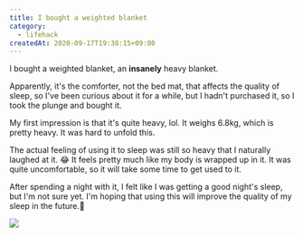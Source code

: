 ```yaml
---
title: I bought a weighted blanket
category:
  - lifehack
createdAt: 2020-09-17T19:38:15+09:00
---
```


<!--
ウェイトブランケットを買った

ウェイトブランケットという、めちゃくちゃ重い掛け布団を買いました。

どうやら睡眠の質に影響するのはベッドではなく掛け布団ということで、前から気になっていたのですが購入はしていなかったので思い切って買ってみたという感じです。

第一印象としては、まぁ重い(笑)。重さが6.8kgということでかなり重いです。布団を広げるのも一苦労でした。

実際に寝るときに使ってみた感じは、やはり重すぎて自然と笑ってしまいました。かなり体が包み込まれている感覚があります。結構違和感があったので、慣れるまで時間がかかりそうです。

一晩過ごした感想としては、たしかに寝起きはいいような気はするもののまだわからないな、という感じでした。今後に期待です。

-->

I bought a weighted blanket, an **insanely** heavy blanket.

Apparently, it's the comforter, not the bed mat, that affects the quality of sleep, so I've been curious about it for a while, but I hadn't purchased it, so I took the plunge and bought it.

My first impression is that it's quite heavy, lol. It weighs 6.8kg, which is pretty heavy. It was hard to unfold this.

The actual feeling of using it to sleep was still so heavy that I naturally laughed at it. 😂 It feels pretty much like my body is wrapped up in it. It was quite uncomfortable, so it will take some time to get used to it.

After spending a night with it, I felt like I was getting a good night's sleep, but I'm not sure yet. I'm hoping that using this will improve the quality of my sleep in the future.😤

<img src="https://cdn-ak.f.st-hatena.com/images/fotolife/y/y_temp4/20200917/20200917092317.jpg">
